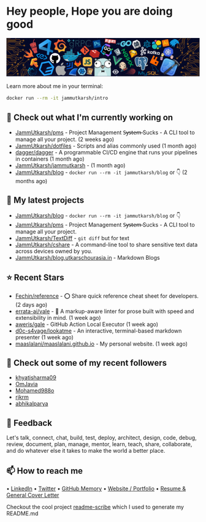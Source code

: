 # Hey people, Hope you are doing good

![Image](https://github.com/JammUtkarsh/jammutkarsh/blob/main/github-banner.png?raw=true)

Learn more about me in your terminal:

```bash
docker run --rm -it jammutkarsh/intro
```

## 👷 Check out what I'm currently working on

- [JammUtkarsh/pms](https://github.com/JammUtkarsh/pms) - Project Management  S̶y̶s̶t̶e̶m̶ Sucks - A CLI tool to manage all your project.  (2 weeks ago)
- [JammUtkarsh/dotfiles](https://github.com/JammUtkarsh/dotfiles) - Scripts and alias commonly used (1 month ago)
- [dagger/dagger](https://github.com/dagger/dagger) - A programmable CI/CD engine that runs your pipelines in containers (1 month ago)
- [JammUtkarsh/jammutkarsh](https://github.com/JammUtkarsh/jammutkarsh) -  (1 month ago)
- [JammUtkarsh/blog](https://github.com/JammUtkarsh/blog) - `docker run --rm -it jammutkarsh/blog` or 👇  (2 months ago)

## 🌱 My latest projects

- [JammUtkarsh/blog](https://github.com/JammUtkarsh/blog) - `docker run --rm -it jammutkarsh/blog` or 👇 
- [JammUtkarsh/pms](https://github.com/JammUtkarsh/pms) - Project Management  S̶y̶s̶t̶e̶m̶ Sucks - A CLI tool to manage all your project. 
- [JammUtkarsh/TextDiff](https://github.com/JammUtkarsh/TextDiff) - `git diff` but for text
- [JammUtkarsh/cshare](https://github.com/JammUtkarsh/cshare) - A command-line tool to share sensitive text data across devices owned by you.
- [JammUtkarsh/blog.utkarschourasia.in](https://github.com/JammUtkarsh/blog.utkarschourasia.in) - Markdown Blogs

## ⭐ Recent Stars

- [Fechin/reference](https://github.com/Fechin/reference) - ⭕ Share quick reference cheat sheet for developers. (2 days ago)
- [errata-ai/vale](https://github.com/errata-ai/vale) - :pencil: A markup-aware linter for prose built with speed and extensibility in mind. (1 week ago)
- [aweris/gale](https://github.com/aweris/gale) - GitHub Action Local Executor (1 week ago)
- [d0c-s4vage/lookatme](https://github.com/d0c-s4vage/lookatme) - An interactive, terminal-based markdown presenter (1 week ago)
- [maaslalani/maaslalani.github.io](https://github.com/maaslalani/maaslalani.github.io) - My personal website. (1 week ago)

## 👯 Check out some of my recent followers

- [khyatisharma09](https://github.com/khyatisharma09)
- [OmJavia](https://github.com/OmJavia)
- [Mohamed988o](https://github.com/Mohamed988o)
- [rjkrm](https://github.com/rjkrm)
- [abhikalparya](https://github.com/abhikalparya)

## 💬 Feedback

Let's talk, connect, chat, build, test, deploy, architect, design, code, debug, review, document, plan, manage, mentor, learn, teach, share, collaborate, and do whatever else it takes to make the world a better place.

## 📫 How to reach me

  &bullet; [LinkedIn](https://www.linkedin.com/in/5utkarshc/)
  &bullet; [Twitter](https://twitter.com/JammUtkarsh)
  &bullet; [GitHub Memory](https://githubmemory.com/@JammUtkarsh)
  &bullet; [Website / Portfolio](https://utkarshchourasia.in/)
  &bullet; [Resume & General Cover Letter](https://drive.google.com/drive/folders/1ci7ngCK4trDgoGHongJxUamzC4hm0AqE?usp=sharing)

Checkout the cool project [readme-scribe](https://github.com/muesli/readme-scribe) which I used to generate my README.md
